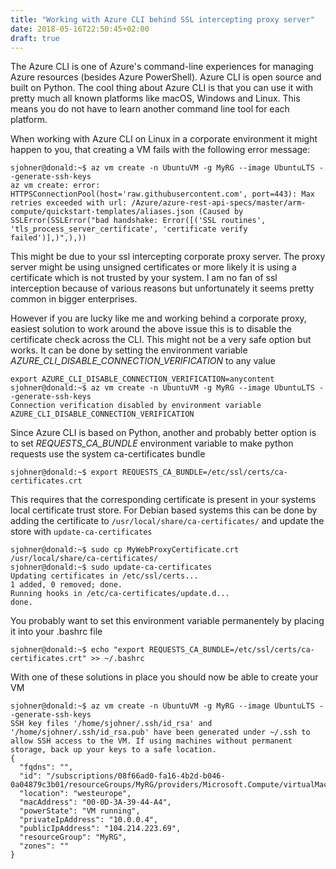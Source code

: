 ```yaml
---
title: "Working with Azure CLI behind SSL intercepting proxy server"
date: 2018-05-16T22:50:45+02:00
draft: true
---
```


The Azure CLI is one of Azure's command-line experiences for managing Azure resources (besides Azure PowerShell). Azure CLI is open source and built on Python. The cool thing about Azure CLI is that you can use it with pretty much all known platforms like macOS, Windows and Linux. This means you do not have to learn another command line tool for each platform.


When working with Azure CLI on Linux in a corporate environment it might happen to you, that creating a VM fails with the following error message:

```
sjohner@donald:~$ az vm create -n UbuntuVM -g MyRG --image UbuntuLTS --generate-ssh-keys
az vm create: error: HTTPSConnectionPool(host='raw.githubusercontent.com', port=443): Max retries exceeded with url: /Azure/azure-rest-api-specs/master/arm-compute/quickstart-templates/aliases.json (Caused by SSLError(SSLError("bad handshake: Error([('SSL routines', 'tls_process_server_certificate', 'certificate verify failed')],)",),))
```

This might be due to your ssl intercepting corporate proxy server. The proxy server might be using unsigned certificates or more likely it is using a certificate which is not trusted by your system. I am no fan of ssl interception because of various reasons but unfortunately it seems pretty common in bigger enterprises.

However if you are lucky like me and working behind a corporate proxy, easiest solution to work around the above issue this is to disable the certificate check across the CLI. This might not be a very safe option but works. It can be done by setting the environment variable *AZURE_CLI_DISABLE_CONNECTION_VERIFICATION* to any value

```
export AZURE_CLI_DISABLE_CONNECTION_VERIFICATION=anycontent
sjohner@donald:~$ az vm create -n UbuntuVM -g MyRG --image UbuntuLTS --generate-ssh-keys
Connection verification disabled by environment variable AZURE_CLI_DISABLE_CONNECTION_VERIFICATION
```

Since Azure CLI is based on Python, another and probably better option is to set *REQUESTS_CA_BUNDLE* environment variable to make python requests use the system ca-certificates bundle
```
sjohner@donald:~$ export REQUESTS_CA_BUNDLE=/etc/ssl/certs/ca-certificates.crt
```

This requires that the corresponding certificate is present in your systems local certificate trust store. For Debian based systems this can be done by adding the certificate to `/usr/local/share/ca-certificates/` and update the store with `update-ca-certificates`

```
sjohner@donald:~$ sudo cp MyWebProxyCertificate.crt /usr/local/share/ca-certificates/
sjohner@donald:~$ sudo update-ca-certificates
Updating certificates in /etc/ssl/certs...
1 added, 0 removed; done.
Running hooks in /etc/ca-certificates/update.d...
done.
```

You probably want to set this environment variable permanentely by placing it into your .bashrc file

```
sjohner@donald:~$ echo "export REQUESTS_CA_BUNDLE=/etc/ssl/certs/ca-certificates.crt" >> ~/.bashrc
```

 With one of these solutions in place you should now be able to create your VM

```
sjohner@donald:~$ az vm create -n UbuntuVM -g MyRG --image UbuntuLTS --generate-ssh-keys
SSH key files '/home/sjohner/.ssh/id_rsa' and '/home/sjohner/.ssh/id_rsa.pub' have been generated under ~/.ssh to allow SSH access to the VM. If using machines without permanent storage, back up your keys to a safe location.
{
  "fqdns": "",
  "id": "/subscriptions/08f66ad0-fa16-4b2d-b046-0a04879c3b01/resourceGroups/MyRG/providers/Microsoft.Compute/virtualMachines/UbuntuVM",
  "location": "westeurope",
  "macAddress": "00-0D-3A-39-44-A4",
  "powerState": "VM running",
  "privateIpAddress": "10.0.0.4",
  "publicIpAddress": "104.214.223.69",
  "resourceGroup": "MyRG",
  "zones": ""
}